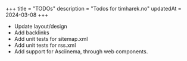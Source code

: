 +++
title = "TODOs"
description = "Todos for timharek.no"
updatedAt = 2024-03-08
+++

- Update layout/design
- Add backlinks
- Add unit tests for sitemap.xml
- Add unit tests for rss.xml
- Add support for Asciinema, through web components.
